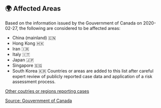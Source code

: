 ## 🌍 Affected Areas

Based on the information issued by the Gouvernment of Canada on 2020-02-27, the following are considered to be affected areas:

- China (mainland) 🇨🇳
- Hong Kong 🇭🇰
- Iran 🇮🇷
- Italy 🇮🇹
- Japan 🇯🇵
- Singapore 🇸🇬
- South Korea 🇰🇷
Countries or areas are added to this list after careful expert review of publicly reported case data and application of a risk assessment process. 

[Other coutries or regions reporting cases](https://www.canada.ca/en/public-health/services/diseases/2019-novel-coronavirus-infection.html)

[Source: Gouvernment of Canada](https://www.canada.ca/en/public-health/services/diseases/2019-novel-coronavirus-infection/health-professionals/covid-19-affected-areas-list.html)
